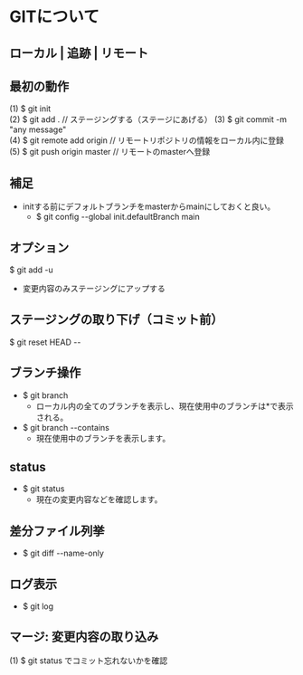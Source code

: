 # GITについて

## ローカル | 追跡 | リモート

## 最初の動作
(1) $ git init  
(2) $ git add . // ステージングする（ステージにあげる）
(3) $ git commit -m "any message"  
(4) $ git remote add origin <URI> // リモートリポジトリの情報をローカル内に登録
(5) $ git push origin master  // リモートのmasterへ登録

## 補足
- initする前にデフォルトブランチをmasterからmainにしておくと良い。
  - $ git config --global init.defaultBranch main

## オプション
$ git add -u
  - 変更内容のみステージングにアップする

## ステージングの取り下げ（コミット前）
$ git reset HEAD -- <filename>


## ブランチ操作
- $ git branch
  - ローカル内の全てのブランチを表示し、現在使用中のブランチは*で表示される。
- $ git branch --contains
  - 現在使用中のブランチを表示します。

## status
- $ git status
  - 現在の変更内容などを確認します。

## 差分ファイル列挙
- $ git diff --name-only <branch-name>

## ログ表示
- $ git log

## マージ: 変更内容の取り込み
(1) $ git status でコミット忘れないかを確認
